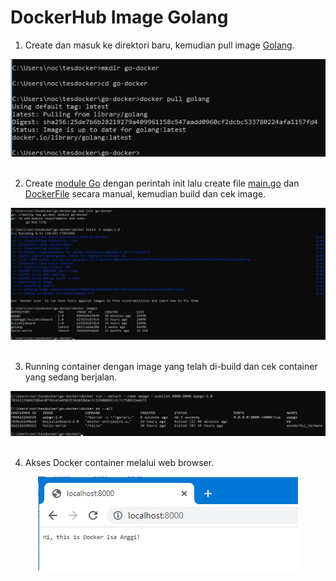# DockerHub Image Golang

1. Create dan masuk ke direktori baru, kemudian pull image [Golang](https://hub.docker.com/_/golang).<br>

<div align="center"><img src="gambar/tugas/dockerhub-1.jpg"></div><br>

2. Create [module Go](kode/tugas/go-docker/go.mod) dengan perintah init lalu create file [main.go](kode/tugas/go-docker/main.go) dan [DockerFile](kode/tugas/go-docker/Dockerfile) secara manual, kemudian build dan cek image.<br>

<div align="center"><img src="gambar/tugas/dockerhub-2.jpg"></div><br>

3. Running container dengan image yang telah di-build dan cek container yang sedang berjalan.<br>

<div align="center"><img src="gambar/tugas/dockerhub-3.jpg"></div><br>

4. Akses Docker container melalui web browser.<br>

<div align="center"><img src="gambar/tugas/dockerhub-4.jpg"></div><br>
